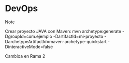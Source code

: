# DevOps
> [!NOTE]
> Crear proyecto JAVA con Maven:
>mvn archetype:generate -DgroupId=com.ejemplo -DartifactId=mi-proyecto -DarchetypeArtifactId=maven-archetype-quickstart -DinteractiveMode=false


Cambioa en Rama 2
